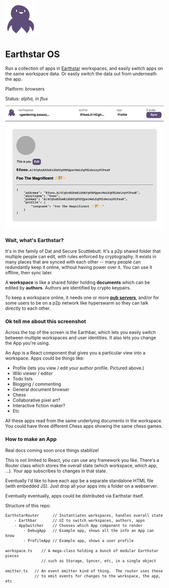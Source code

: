 ![](img/earthstar-logo-small.png)

# Earthstar OS

Run a collection of apps in [Earthstar](https://github.com/cinnamon-bun/earthstar) workspaces, and easily switch apps on the same workspace data.  Or easily switch the data out from underneath the app.

Platform: browsers

Status: *alpha, in flux*

![](img/screenshot.png)

### Wait, what's Earthstar?

It's in the family of Dat and Secure Scuttlebutt.  It's a p2p shared folder that multiple people can edit, with rules enforced by cryptography.  It exists in many places that are synced with each other -- many people can redundantly keep it online, without having power over it.  You can use it offline, then sync later.

A **workspace** is like a shared folder holding **documents** which can be edited by **authors**.  Authors are identified by crypto keypairs.

To keep a workspace online, it needs one or more [**pub servers**](https://github.com/cinnamon-bun/earthstar-pub), and/or for some users to be on a p2p network like hyperswarm so they can talk directly to each other.

### Ok tell me about this screenshot

Across the top of the screen is the Earthbar, which lets you easily switch between multiple workspaces and user identities.  It also lets you change the App you're using.

An App is a React component that gives you a particular view into a workspace.  Apps could be things like:

* Profile (lets you view / edit your author profile.  Pictured above.)
* Wiki viewer / editor
* Todo lists
* Blogging / commenting
* General document browser
* Chess
* Collaborative pixel art?
* Interactive fiction maker?
* Etc

All these apps read from the same underlying documents in the workspace.  You could have three different Chess apps showing the same chess games.

### How to make an App

Real docs coming soon once things stabilize!

This is not limited to React, you can use any framework you like.  There's a Router class which stores the overall state (which workspace, which app, ...).  Your app subscribes to changes in that state.

Eventually I'd like to have each app be a separate standalone HTML file (with embedded JS).  Just drop all your apps into a folder on a webserver.

Eventually eventually, apps could be distributed via Earthstar itself.

Structure of this repo:
```
EarthstarRouter      // Instantiates workspaces, handles overall state
    - Earthbar       // UI to switch workspaces, authors, apps
    - AppSwitcher    // Chooses which App component to render
        - DebugApp   // Example app, shows all the info an App can know
        - ProfileApp // Example app, shows a user profile

workspace.ts    // A mega-class holding a bunch of modular Earthstar pieces
                // such as Storage, Syncer, etc, in a single object

emitter.ts   // An event emitter kind of thing.  The router uses these
             // to emit events for changes to the workspace, the app, etc
```
